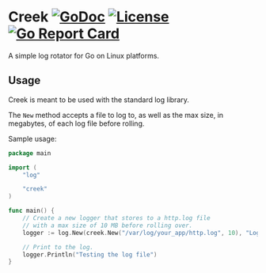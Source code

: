 # Creek [![GoDoc](http://img.shields.io/badge/godoc-reference-blue.svg)](http://godoc.org/github.com/beeker1121/creek) [![License](http://img.shields.io/badge/license-mit-blue.svg)](https://raw.githubusercontent.com/beeker1121/creek/master/LICENSE) [![Go Report Card](https://goreportcard.com/badge/github.com/beeker1121/creek)](https://goreportcard.com/report/github.com/beeker1121/creek)

A simple log rotator for Go on Linux platforms.

## Usage

Creek is meant to be used with the standard log library.

The `New` method accepts a file to log to, as well as the max size, in megabytes, of each log file before rolling.

Sample usage:

```go
package main

import (
	"log"

	"creek"
)

func main() {
	// Create a new logger that stores to a http.log file
	// with a max size of 10 MB before rolling over.
	logger := log.New(creek.New("/var/log/your_app/http.log", 10), "Logged: ", log.Lshortfile|log.LstdFlags)

	// Print to the log.
	logger.Println("Testing the log file")
}
```